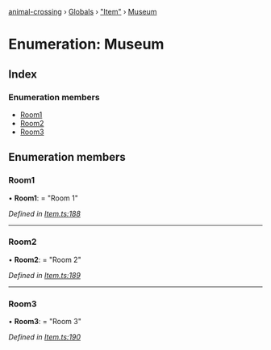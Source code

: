 [animal-crossing](../README.md) › [Globals](../globals.md) › ["Item"](../modules/_item_.md) › [Museum](_item_.museum.md)

# Enumeration: Museum

## Index

### Enumeration members

* [Room1](_item_.museum.md#room1)
* [Room2](_item_.museum.md#room2)
* [Room3](_item_.museum.md#room3)

## Enumeration members

###  Room1

• **Room1**: = "Room 1"

*Defined in [Item.ts:188](https://github.com/Norviah/animal-crossing/blob/415ee2a/module/types/Item.ts#L188)*

___

###  Room2

• **Room2**: = "Room 2"

*Defined in [Item.ts:189](https://github.com/Norviah/animal-crossing/blob/415ee2a/module/types/Item.ts#L189)*

___

###  Room3

• **Room3**: = "Room 3"

*Defined in [Item.ts:190](https://github.com/Norviah/animal-crossing/blob/415ee2a/module/types/Item.ts#L190)*
